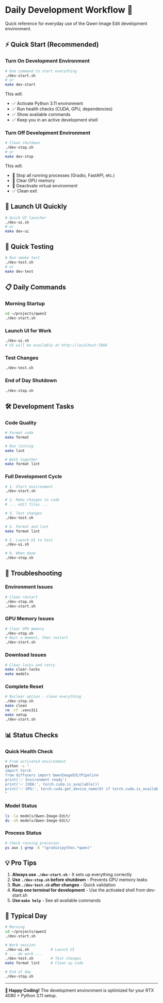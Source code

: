 # Daily Development Workflow 🚀

Quick reference for everyday use of the Qwen Image Edit development environment.

## ⚡ Quick Start (Recommended)

### Turn On Development Environment

```bash
# One command to start everything
./dev-start.sh
# or
make dev-start
```

This will:

- ✅ Activate Python 3.11 environment
- ✅ Run health checks (CUDA, GPU, dependencies)
- ✅ Show available commands
- ✅ Keep you in an active development shell

### Turn Off Development Environment

```bash
# Clean shutdown
./dev-stop.sh
# or
make dev-stop
```

This will:

- 🛑 Stop all running processes (Gradio, FastAPI, etc.)
- 🧹 Clear GPU memory
- 🐍 Deactivate virtual environment
- ✅ Clean exit

## 🎨 Launch UI Quickly

```bash
# Quick UI launcher
./dev-ui.sh
# or
make dev-ui
```

## 🧪 Quick Testing

```bash
# Run smoke test
./dev-test.sh
# or
make dev-test
```

## 📋 Daily Commands

### Morning Startup

```bash
cd ~/projects/qwen2
./dev-start.sh
```

### Launch UI for Work

```bash
./dev-ui.sh
# UI will be available at http://localhost:7860
```

### Test Changes

```bash
./dev-test.sh
```

### End of Day Shutdown

```bash
./dev-stop.sh
```

## 🛠️ Development Tasks

### Code Quality

```bash
# Format code
make format

# Run linting
make lint

# Both together
make format lint
```

### Full Development Cycle

```bash
# 1. Start environment
./dev-start.sh

# 2. Make changes to code
# ... edit files ...

# 3. Test changes
./dev-test.sh

# 4. Format and lint
make format lint

# 5. Launch UI to test
./dev-ui.sh

# 6. When done
./dev-stop.sh
```

## 🔧 Troubleshooting

### Environment Issues

```bash
# Clean restart
./dev-stop.sh
./dev-start.sh
```

### GPU Memory Issues

```bash
# Clear GPU memory
./dev-stop.sh
# Wait a moment, then restart
./dev-start.sh
```

### Download Issues

```bash
# Clear locks and retry
make clear-locks
make models
```

### Complete Reset

```bash
# Nuclear option - clean everything
./dev-stop.sh
make clean
rm -rf .venv311
make setup
./dev-start.sh
```

## 📊 Status Checks

### Quick Health Check

```bash
# From activated environment
python -c "
import torch
from diffusers import QwenImageEditPipeline
print('✅ Environment ready')
print('✅ CUDA:', torch.cuda.is_available())
print('✅ GPU:', torch.cuda.get_device_name(0) if torch.cuda.is_available() else 'N/A')
"
```

### Model Status

```bash
ls -la models/Qwen-Image-Edit/
du -sh models/Qwen-Image-Edit/
```

### Process Status

```bash
# Check running processes
ps aux | grep -E "(gradio|python.*qwen)"
```

## 💡 Pro Tips

1. **Always use `./dev-start.sh`** - It sets up everything correctly
2. **Use `./dev-stop.sh` before shutdown** - Prevents GPU memory leaks
3. **Run `./dev-test.sh` after changes** - Quick validation
4. **Keep one terminal for development** - Use the activated shell from dev-start.sh
5. **Use `make help`** - See all available commands

## 🎯 Typical Day

```bash
# Morning
cd ~/projects/qwen2
./dev-start.sh

# Work session
./dev-ui.sh          # Launch UI
# ... do work ...
./dev-test.sh        # Test changes
make format lint     # Clean up code

# End of day
./dev-stop.sh
```

---

**🚀 Happy Coding!** The development environment is optimized for your RTX 4080 + Python 3.11 setup.
